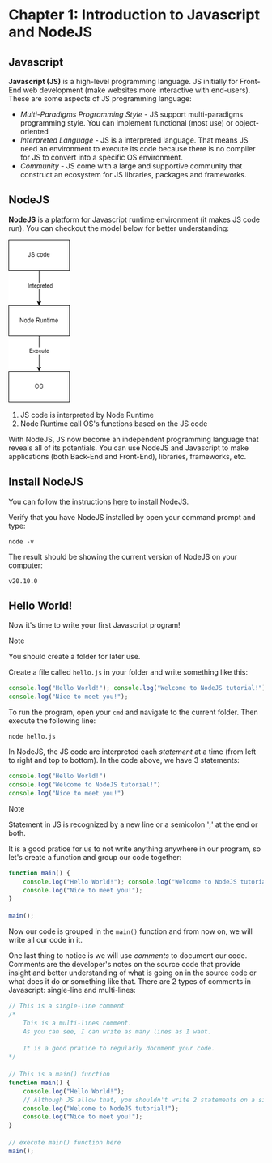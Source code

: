 # Chapter 1: Introduction to Javascript and NodeJS
## Javascript
**Javascript (JS)** is a high-level programming language. JS initially for Front-End web development (make websites more interactive with end-users). These are some aspects of JS programming language:
- _Multi-Paradigms Programming Style_ - JS support multi-paradigms programming style. You can implement functional (most use) or object-oriented
- _Interpreted Language_ - JS is a interpreted language. That means JS need an environment to execute its code because there is no compiler for JS to convert into a specific OS environment.
- _Community_ - JS come with a large and supportive community that construct an ecosystem for JS libraries, packages and frameworks. 
## NodeJS
**NodeJS** is a platform for Javascript runtime environment (it makes JS code run). You can checkout the model below for better understanding:

![](../docs-assets/chap1-01.png)

1. JS code is interpreted by Node Runtime
2. Node Runtime call OS's functions based on the JS code

With NodeJS, JS now become an independent programming language that reveals all of its potentials. You can use NodeJS and Javascript to make applications (both Back-End and Front-End), libraries, frameworks, etc.
## Install NodeJS
You can follow the instructions [here](https://nodejs.org/en) to install NodeJS.

Verify that you have NodeJS installed by open your command prompt and type:
```shell
node -v
```
The result should be showing the current version of NodeJS on your computer:
```
v20.10.0
```
## Hello World!
Now it's time to write your first Javascript program!

> [!NOTE]
> You should create a folder for later use.

Create a file called `hello.js` in your folder and write something like this:
```js
console.log("Hello World!"); console.log("Welcome to NodeJS tutorial!");
console.log("Nice to meet you!");
```
To run the program, open your `cmd` and navigate to the current folder. Then execute the following line:
```shell
node hello.js
```
In NodeJS, the JS code are interpreted each _statement_ at a time (from left to right and top to bottom). In the code above, we have 3 statements:
```js
console.log("Hello World!")
console.log("Welcome to NodeJS tutorial!")
console.log("Nice to meet you!")
```
> [!NOTE]
> Statement in JS is recognized by a new line or a semicolon ';' at the end or both.

It is a good pratice for us to not write anything anywhere in our program, so let's create a function and group our code together:
```js
function main() {
    console.log("Hello World!"); console.log("Welcome to NodeJS tutorial!");
    console.log("Nice to meet you!");
}

main();
```
Now our code is grouped in the `main()` function and from now on, we will write all our code in it.

One last thing to notice is we will use _comments_ to document our code. Comments are the developer's notes on the source code that provide insight and better understanding of what is going on in the source code or what does it do or something like that. There are 2 types of comments in Javascript: single-line and multi-lines:
```js
// This is a single-line comment
/*
    This is a multi-lines comment.
    As you can see, I can write as many lines as I want.

    It is a good pratice to regularly document your code.
*/

// This is a main() function
function main() {
    console.log("Hello World!");
    // Although JS allow that, you shouldn't write 2 statements on a single line
    console.log("Welcome to NodeJS tutorial!");
    console.log("Nice to meet you!");
}

// execute main() function here
main();
```